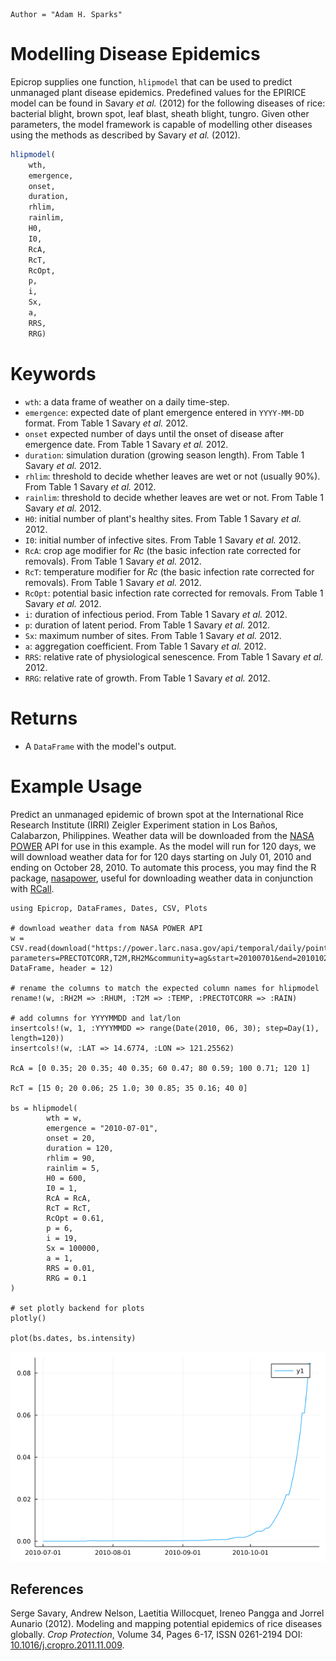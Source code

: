 ```@meta
Author = "Adam H. Sparks"
```

# Modelling Disease Epidemics

Epicrop supplies one function, `hlipmodel` that can be used to predict unmanaged plant
disease epidemics.
Predefined values for the EPIRICE model can be found in Savary _et al._ (2012) for the
following diseases of rice: bacterial blight, brown spot, leaf blast, sheath blight, tungro.
Given other parameters, the model framework is capable of modelling other diseases using the
methods as described by Savary _et al._ (2012).

```julia
hlipmodel(
    wth,
    emergence,
    onset,
    duration,
    rhlim,
    rainlim,
    H0,
    I0,
    RcA,
    RcT,
    RcOpt,
    p,
    i,
    Sx,
    a,
    RRS,
    RRG)
```
# Keywords
- `wth`: a data frame of weather on a daily time-step.
- `emergence`: expected date of plant emergence entered in `YYYY-MM-DD` format.
From Table 1 Savary *et al.* 2012.
- `onset` expected number of days until the onset of disease after emergence date.
From Table 1 Savary *et al.* 2012.
- `duration`: simulation duration (growing season length).
From Table 1 Savary *et al.* 2012.
- `rhlim`: threshold to decide whether leaves are wet or not (usually 90%).
From Table 1 Savary *et al.* 2012.
- `rainlim`: threshold to decide whether leaves are wet or not.
From Table 1 Savary *et al.* 2012.
- `H0`: initial number of plant's healthy sites.
From Table 1 Savary *et al.* 2012.
- `I0`: initial number of infective sites.
From Table 1 Savary *et al.* 2012.
- `RcA`: crop age modifier for *Rc* (the basic infection rate corrected for removals).
From Table 1 Savary *et al.* 2012.
- `RcT`: temperature modifier for *Rc* (the basic infection rate corrected for removals).
From Table 1 Savary *et al.* 2012.
- `RcOpt`: potential basic infection rate corrected for removals.
From Table 1 Savary *et al.* 2012.
- `i`: duration of infectious period.
From Table 1 Savary *et al.* 2012.
- `p`: duration of latent period.
From Table 1 Savary *et al.* 2012.
- `Sx`: maximum number of sites.
From Table 1 Savary *et al.* 2012.
- `a`: aggregation coefficient.
From Table 1 Savary *et al.* 2012.
- `RRS`: relative rate of physiological senescence.
From Table 1 Savary *et al.* 2012.
- `RRG`: relative rate of growth.
From Table 1 Savary *et al.* 2012.

# Returns
- A `DataFrame` with the model's output.
# Example Usage

Predict an unmanaged epidemic of brown spot at the International Rice Research Institute
(IRRI) Zeigler Experiment station in Los Baños, Calabarzon, Philippines.
Weather data will be downloaded from the [NASA POWER](https://power.larc.nasa.gov) API for
use in this example.
As the model will run for 120 days, we will download weather data for for 120 days starting
on July 01, 2010 and ending on October 28, 2010.
To automate this process, you may find the R package,
[nasapower](https://cran.r-project.org/web/packages/nasapower/index.html), useful for
downloading weather data in conjunction with
[RCall](https://github.com/JuliaInterop/RCall.jl).

```@example
using Epicrop, DataFrames, Dates, CSV, Plots

# download weather data from NASA POWER API
w = CSV.read(download("https://power.larc.nasa.gov/api/temporal/daily/point?parameters=PRECTOTCORR,T2M,RH2M&community=ag&start=20100701&end=20101028&latitude=14.6774&longitude=121.25562&format=csv&time_standard=utc&user=Epicropjl"), DataFrame, header = 12)

# rename the columns to match the expected column names for hlipmodel
rename!(w, :RH2M => :RHUM, :T2M => :TEMP, :PRECTOTCORR => :RAIN)

# add columns for YYYYMMDD and lat/lon
insertcols!(w, 1, :YYYYMMDD => range(Date(2010, 06, 30); step=Day(1), length=120))
insertcols!(w, :LAT => 14.6774, :LON => 121.25562)

RcA = [0 0.35; 20 0.35; 40 0.35; 60 0.47; 80 0.59; 100 0.71; 120 1]

RcT = [15 0; 20 0.06; 25 1.0; 30 0.85; 35 0.16; 40 0]

bs = hlipmodel(
		wth = w,
		emergence = "2010-07-01",
		onset = 20,
		duration = 120,
		rhlim = 90,
		rainlim = 5,
		H0 = 600,
		I0 = 1,
		RcA = RcA,
		RcT = RcT,
		RcOpt = 0.61,
		p = 6,
		i = 19,
		Sx = 100000,
		a = 1,
		RRS = 0.01,
		RRG = 0.1
)

# set plotly backend for plots
plotly()

plot(bs.dates, bs.intensity)
```

![](./assets/img/bs_plot.png)

## References

Serge Savary, Andrew Nelson, Laetitia Willocquet, Ireneo Pangga and Jorrel Aunario (2012). Modeling and mapping potential epidemics of rice diseases globally. _Crop Protection_, Volume 34, Pages 6-17, ISSN 0261-2194 DOI: [10.1016/j.cropro.2011.11.009](https://doi.org/10.1016/j.cropro.2011.11.009).
